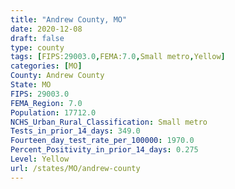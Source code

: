 ```yaml
---
title: "Andrew County, MO"
date: 2020-12-08
draft: false
type: county
tags: [FIPS:29003.0,FEMA:7.0,Small metro,Yellow]
categories: [MO]
County: Andrew County
State: MO
FIPS: 29003.0
FEMA_Region: 7.0
Population: 17712.0
NCHS_Urban_Rural_Classification: Small metro
Tests_in_prior_14_days: 349.0
Fourteen_day_test_rate_per_100000: 1970.0
Percent_Positivity_in_prior_14_days: 0.275
Level: Yellow
url: /states/MO/andrew-county
---
```



